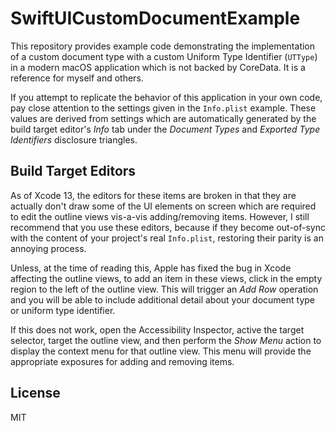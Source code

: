 # SwiftUICustomDocumentExample

This repository provides example code demonstrating the implementation of a custom document type with a custom Uniform Type Identifier (`UTType`) in a modern macOS application which is not backed by CoreData. It is a reference for myself and others.

If you attempt to replicate the behavior of this application in your own code, pay close attention to the settings given in the `Info.plist` example. These values are derived from settings which are automatically generated by the build target editor's *Info* tab under the *Document Types* and *Exported Type Identifiers* disclosure triangles.

## Build Target Editors

As of Xcode 13, the editors for these items are broken in that they are actually don't draw some of the UI elements on screen which are required to edit the outline views vis-a-vis adding/removing items. However, I still recommend that you use these editors, because if they become out-of-sync with the content of your project's real `Info.plist`, restoring their parity is an annoying process.

Unless, at the time of reading this, Apple has fixed the bug in Xcode affecting the outline views, to add an item in these views, click in the empty region to the left of the outline view. This will trigger an *Add Row* operation and you will be able to include additional detail about your document type or uniform type identifier.

If this does not work, open the Accessibility Inspector, active the target selector, target the outline view, and then perform the *Show Menu* action to display the context menu for that outline view. This menu will provide the appropriate exposures for adding and removing items.

## License

MIT

